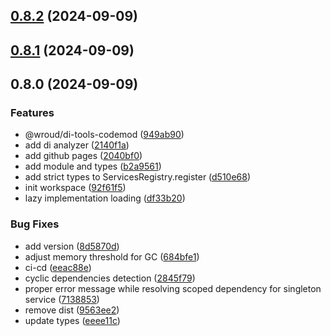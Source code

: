 ## [0.8.2](https://github.com/Wroud/foundation/compare/di-v0.8.1...di-v0.8.2) (2024-09-09)
## [0.8.1](https://github.com/Wroud/foundation/compare/di-v0.8.0...di-v0.8.1) (2024-09-09)
## 0.8.0 (2024-09-09)

### Features

* @wroud/di-tools-codemod ([949ab90](https://github.com/Wroud/foundation/commit/949ab90213ef30c3fde2efddf9f764803c38ffec))
* add di analyzer ([2140f1a](https://github.com/Wroud/foundation/commit/2140f1ab92be940f1e0148464644e5f45f6c9a4d))
* add github pages ([2040bf0](https://github.com/Wroud/foundation/commit/2040bf0ad84e3b775f9f8783681ed9a2a6e42b56))
* add module and types ([b2a9561](https://github.com/Wroud/foundation/commit/b2a95618168a16dc04fd184303410d902f72f74f))
* add strict types to ServicesRegistry.register ([d510e68](https://github.com/Wroud/foundation/commit/d510e6834658ff634fc211287d2e00edede6b9ed))
* init workspace ([92f61f5](https://github.com/Wroud/foundation/commit/92f61f5747ffda05c24fa3273726c4c990a15754))
* lazy implementation loading ([df33b20](https://github.com/Wroud/foundation/commit/df33b206d509ad2b0e24c41fd53a5008a73276c4))

### Bug Fixes

* add version ([8d5870d](https://github.com/Wroud/foundation/commit/8d5870d58a528e32ac88498ea5574daff6fa67d4))
* adjust memory threshold for GC ([684bfe1](https://github.com/Wroud/foundation/commit/684bfe1bd050110296e8b556038c99e9cc99c8d9))
* ci-cd ([eeac88e](https://github.com/Wroud/foundation/commit/eeac88efe4d1d84dba49b592b303784b731406e3))
* cyclic dependencies detection ([2845f79](https://github.com/Wroud/foundation/commit/2845f79c7573955f8899257e27f9e73a78816107))
* proper error message while resolving scoped dependency for singleton service ([7138853](https://github.com/Wroud/foundation/commit/7138853bfcaa6fa8cba37a542b7456a750759a4b))
* remove dist ([9563ee2](https://github.com/Wroud/foundation/commit/9563ee2659e391c2892ce1083c077fafa17028bb))
* update types ([eeee11c](https://github.com/Wroud/foundation/commit/eeee11ced4f8d50512927245a7071ab578020341))
